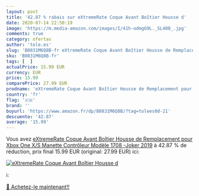 ```yaml
---
layout: post
title: '42.87 % rabais sur eXtremeRate Coque Avant Boîtier Housse d'
date: 2020-07-14 22:50:19
image: 'https://m.media-amazon.com/images/I/41h-odmgG9L._SL400_.jpg'
comments: true
category: ofertas
author: 'tole.es'
slug: 'B0831M6Q8B-fr eXtremeRate Coque Avant Boîtier Housse de Remplacement...'
sku: 'B0831M6Q8B-fr'
tags: [  ]
actualPrice: 15.99 EUR
currency: EUR
price: 15.99
comparePrice: 27.99 EUR
prodname: 'eXtremeRate Coque Avant Boîtier Housse de Remplacement pour Xbox One X/S Manette Contrôleur Modèle 1708 -Joker 2019'
country: 'fr'
flag: '🇫🇷'
brand: ''
buyurl: 'https://www.amazon.fr/dp/B0831M6Q8B/?tag=tolees0d-21'
descuento: '42.87'
average: '15.99'
---
```


Vous avez [eXtremeRate Coque Avant Boîtier Housse de Remplacement pour Xbox One X/S Manette Contrôleur Modèle 1708 -Joker 2019](https://www.amazon.fr/dp/B0831M6Q8B/?tag=tolees0d-21)  à  42.87 % de réduction, prix final  15.99 EUR (original: 27.99 EUR) ici:

[![eXtremeRate Coque Avant Boîtier Housse d](https://m.media-amazon.com/images/I/41h-odmgG9L._SL400_.jpg)](https://www.amazon.fr/dp/B0831M6Q8B/?tag=tolees0d-21)

ℹ️:


[🛒 Achetez-le maintenant!!](https://www.amazon.fr/dp/B0831M6Q8B/?tag=tolees0d-21)
